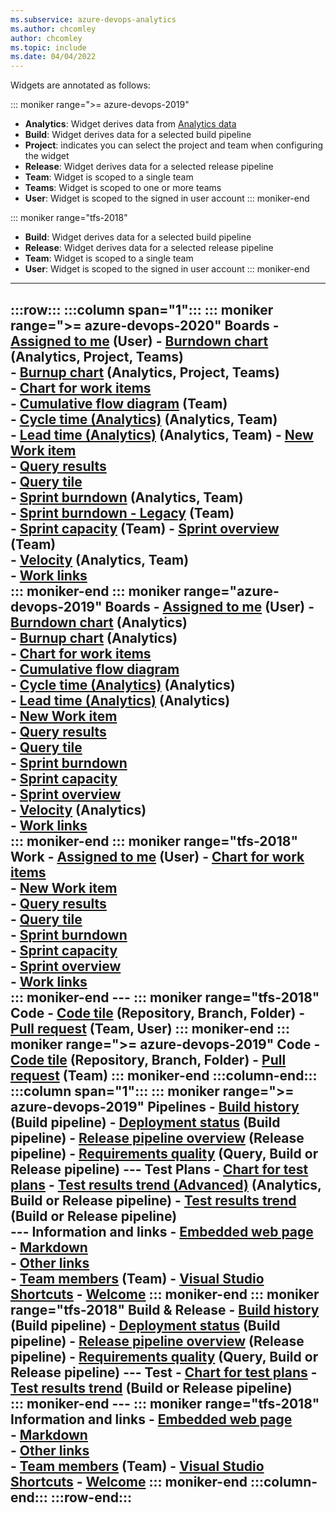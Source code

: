 ```yaml
---
ms.subservice: azure-devops-analytics
ms.author: chcomley
author: chcomley
ms.topic: include
ms.date: 04/04/2022
---
```


Widgets are annotated as follows: 

::: moniker range=">= azure-devops-2019"
- **Analytics**: Widget derives data from [Analytics data](../powerbi/what-is-analytics.md)  
- **Build**: Widget derives data for a selected build pipeline  
- **Project**: indicates you can select the project and team when configuring the widget
- **Release**: Widget derives data for a selected release pipeline  
- **Team**: Widget is scoped to a single team  
- **Teams**: Widget is scoped to one or more teams
- **User**: Widget is scoped to the signed in user account
::: moniker-end

::: moniker range="tfs-2018"
- **Build**: Widget derives data for a selected build pipeline  
- **Release**: Widget derives data for a selected release pipeline  
- **Team**: Widget is scoped to a single team  
- **User**: Widget is scoped to the signed in user account
::: moniker-end


---
:::row:::
   :::column span="1":::
      ::: moniker range=">= azure-devops-2020"
      **Boards**
      - [Assigned to me](../dashboards/widget-catalog.md#assigned-to-me-widget) (User)
      - [Burndown chart](../dashboards/widget-catalog.md#burndown-analytics-widget) (Analytics, Project, Teams)    
      - [Burnup chart](../dashboards/widget-catalog.md#burnup-analytics-widget) (Analytics, Project, Teams)     
      - [Chart for work items](../dashboards/widget-catalog.md#chart-wit-widget)  
      - [Cumulative flow diagram](../dashboards/widget-catalog.md#cfd-widget) (Team)   
      - [Cycle time (Analytics)](../dashboards/widget-catalog.md#cycle-time-widget) (Analytics, Team)  
      - [Lead time (Analytics)](../dashboards/widget-catalog.md#lead-time-widget) (Analytics, Team) 
      - [New Work item](../dashboards/widget-catalog.md#new-work-item-widget)  
      - [Query results](../dashboards/widget-catalog.md#query-results-widget)  
      - [Query tile](../dashboards/widget-catalog.md#query-tile-widget)  
      - [Sprint burndown](../dashboards/widget-catalog.md#sprint-burndown-analytics-widget) (Analytics, Team)  
      - [Sprint burndown - Legacy](../dashboards/widget-catalog.md#sprint-burndown-widget) (Team)   
      - [Sprint capacity](../dashboards/widget-catalog.md#sprint-capacity-widget) (Team) 
      - [Sprint overview](../dashboards/widget-catalog.md#sprint-overview-widget) (Team)   
      - [Velocity](../dashboards/widget-catalog.md#velocity-widget) (Analytics, Team)  
      - [Work links](../dashboards/widget-catalog.md#work-links-widget)  
      ::: moniker-end
      ::: moniker range="azure-devops-2019"
      **Boards**
      - [Assigned to me](../dashboards/widget-catalog.md#assigned-to-me-widget) (User)
      - [Burndown chart](../dashboards/widget-catalog.md#burndown-analytics-widget) (Analytics)    
      - [Burnup chart](../dashboards/widget-catalog.md#burnup-analytics-widget) (Analytics)    
      - [Chart for work items](../dashboards/widget-catalog.md#chart-wit-widget)  
      - [Cumulative flow diagram](../dashboards/widget-catalog.md#cfd-widget)  
      - [Cycle time (Analytics)](../dashboards/widget-catalog.md#cycle-time-widget) (Analytics)    
      - [Lead time (Analytics)](../dashboards/widget-catalog.md#lead-time-widget) (Analytics)   
      - [New Work item](../dashboards/widget-catalog.md#new-work-item-widget)  
      - [Query results](../dashboards/widget-catalog.md#query-results-widget)  
      - [Query tile](../dashboards/widget-catalog.md#query-tile-widget)  
      - [Sprint burndown](../dashboards/widget-catalog.md#sprint-burndown-widget)  
      - [Sprint capacity](../dashboards/widget-catalog.md#sprint-capacity-widget)  
      - [Sprint overview](../dashboards/widget-catalog.md#sprint-overview-widget)  
      - [Velocity](../dashboards/widget-catalog.md#velocity-widget) (Analytics)  
      - [Work links](../dashboards/widget-catalog.md#work-links-widget)  
      ::: moniker-end
      ::: moniker range="tfs-2018"
      **Work**
      - [Assigned to me](../dashboards/widget-catalog.md#assigned-to-me-widget) (User)
      - [Chart for work items](../dashboards/widget-catalog.md#chart-wit-widget)  
      - [New Work item](../dashboards/widget-catalog.md#new-work-item-widget)  
      - [Query results](../dashboards/widget-catalog.md#query-results-widget)  
      - [Query tile](../dashboards/widget-catalog.md#query-tile-widget)  
      - [Sprint burndown](../dashboards/widget-catalog.md#sprint-burndown-widget)  
      - [Sprint capacity](../dashboards/widget-catalog.md#sprint-capacity-widget)  
      - [Sprint overview](../dashboards/widget-catalog.md#sprint-overview-widget)  
      - [Work links](../dashboards/widget-catalog.md#work-links-widget)  
      ::: moniker-end
      ---
      ::: moniker range="tfs-2018"
      **Code** 
      - [Code tile](../dashboards/widget-catalog.md#code-tile-widget) (Repository, Branch, Folder)
      - [Pull request](../dashboards/widget-catalog.md#pull-request-widget) (Team, User)
      ::: moniker-end
      ::: moniker range=">= azure-devops-2019"
      **Code** 
      - [Code tile](../dashboards/widget-catalog.md#code-tile-widget) (Repository, Branch, Folder)
      - [Pull request](../dashboards/widget-catalog.md#pull-request-widget) (Team)
      ::: moniker-end
   :::column-end:::
   :::column span="1":::
      ::: moniker range=">= azure-devops-2019"
      **Pipelines**
      - [Build history](../dashboards/widget-catalog.md#build-history-widget) (Build pipeline)
      - [Deployment status](../dashboards/widget-catalog.md#deployment-status-widget) (Build pipeline)
      - [Release pipeline overview](../dashboards/widget-catalog.md#release-definition-widget) (Release pipeline)
      - [Requirements quality](../dashboards/widget-catalog.md#requirements-quality-widget) (Query, Build or Release pipeline)
      ---
      **Test Plans**
      - [Chart for test plans](../dashboards/widget-catalog.md#chart-test-plan-widget)
      - [Test results trend (Advanced)](../dashboards/widget-catalog.md#test-trend-results-advanced) (Analytics, Build or Release pipeline) 
      - [Test results trend](../dashboards/widget-catalog.md#test-trend-results) (Build or Release pipeline)  
      ---
      **Information and links**
      - [Embedded web page](../dashboards/widget-catalog.md#embedded-webpage-widget)  
      - [Markdown](../dashboards/widget-catalog.md#markdown-widget)  
      - [Other links](../dashboards/widget-catalog.md#other-links-widget)  
      - [Team members](../dashboards/widget-catalog.md#team-members-widget) (Team) 
      - [Visual Studio Shortcuts](../dashboards/widget-catalog.md#visual-studio-widget) 
      - [Welcome](../dashboards/widget-catalog.md#how-to-widget) 
      ::: moniker-end
      ::: moniker range="tfs-2018"
      **Build & Release**
      - [Build history](../dashboards/widget-catalog.md#build-history-widget) (Build pipeline)
      - [Deployment status](../dashboards/widget-catalog.md#deployment-status-widget) (Build pipeline)
      - [Release pipeline overview](../dashboards/widget-catalog.md#release-definition-widget) (Release pipeline)
      - [Requirements quality](../dashboards/widget-catalog.md#requirements-quality-widget) (Query, Build or Release pipeline)
      ---
      **Test**
      - [Chart for test plans](../dashboards/widget-catalog.md#chart-test-plan-widget)
      - [Test results trend](../dashboards/widget-catalog.md#test-trend-results) (Build or Release pipeline)  
      ::: moniker-end
      ---
      ::: moniker range="tfs-2018"
      **Information and links**
      - [Embedded web page](../dashboards/widget-catalog.md#embedded-webpage-widget)  
      - [Markdown](../dashboards/widget-catalog.md#markdown-widget)  
      - [Other links](../dashboards/widget-catalog.md#other-links-widget-2018)  
      - [Team members](../dashboards/widget-catalog.md#team-members-widget) (Team) 
      - [Visual Studio Shortcuts](../dashboards/widget-catalog.md#visual-studio-widget) 
      - [Welcome](../dashboards/widget-catalog.md#how-to-widget) 
      ::: moniker-end
   :::column-end:::
:::row-end:::
---
